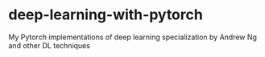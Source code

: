 # deep-learning-with-pytorch
My Pytorch implementations of deep learning specialization by Andrew Ng and other DL techniques 

